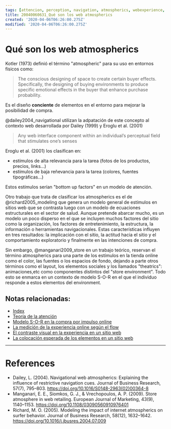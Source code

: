 ```yaml
---
tags: [attencion, perception, navigation, atmospherics, webexperience, Notebooks/attention, Notebooks/perception]
title: 20040060631_Qué son los web atmospherics
created: '2020-04-06T06:26:00.275Z'
modified: '2020-04-06T06:26:00.275Z'
---
```


# Qué son los web atmospherics

Kotler (1973) definió el término "atmospheric" para su uso en entornos físicos como:

> The conscious designing of space to create certain buyer effects. Specifically, the designing of buying environments to produce specific emotional effects in the buyer that enhance purchase probability.

Es el diseño **conciente** de elementos en el entorno para mejorar la posibilidad de compra.

@dailey2004_navigational utilizan la adpatación de este concepto al contexto web desarrollada por Dailey (1999) y Eroglu et al. (2001) 

> Any web interface component within an individual’s perceptual field that stimulates one’s senses

Eroglu et al. (2001) los clasifican en:

- estímulos de alta relevancia para la tarea (fotos de los productos, precios, links...)
- estímulos de baja reñevancia para la tarea (colores, fuentes tipográficas...)

Estos estímulos serían "bottom up factors" en un modelo de atención.

Otro trabajo que trata de clasificar los atmospherics es el de @richard2005_modeling que genera un modelo general de estímulos en sitios web que se contrasta luego con un modelo de ecuaciones estructurales en el sector de salud. Aunque pretende abarcar mucho, es un modelo un poco disperso en el que se incluyen muchos factores del sitio como la organización, los factores de entretenimiento, la estructura, la información o herramientas navigacionales. Estas características influyen en tres resultados: la implicación con el sitio, la actitud hacia el sitio y el comportamiento exploratorio y finalmente en las intenciones de compra.

Sin embargo, @manganari2009_store en un trabajo teórico, reservan el término atmospherics para una parte de los estímulos en la tienda online como el color, las fuentes o los espacios de fondo, dejando a parte otros términos como el layout, los elementos sociales y los llamados "theatrics": animaciones,etc como componentes distintos del "store environment". Todo esto se enmarca en un contexto de modelo S-O-R en el que el individuo responde a estos elementos del environment. 


## Notas relacionadas:

- [Index](_2003101705_index.md)
- [Teoría de la atención](2003161131_unificacion_percepcion_ecologia_construccion.md)
- [Modelo S-O-R en la compra por impulso online](2003190944_compra_por_impulso_online.md)
- [La medición de la experiencia online según el flow](2004010934_modelonovak_flow.md)
- [El contraste visual en la experiencia en un sitio web](2004011126_visual_contrast_complexity_web_experience.md)
- [La colocación esperada de los elementos en un sitio web](2004021623_expectativas_colocacion_banner_links.md)


---

# References

- Dailey, L. (2004). Navigational web atmospherics: Explaining the influence of restrictive navigation cues. Journal of Business Research, 57(7), 795–803. https://doi.org/10.1016/S0148-2963(02)00364-8
- Manganari, E. E., Siomkos, G. J., & Vrechopoulos, A. P. (2009). Store atmosphere in web retailing. European Journal of Marketing, 43(9), 1140–1153. https://doi.org/10.1108/03090560910976401
- Richard, M. O. (2005). Modeling the impact of internet atmospherics on surfer behavior. Journal of Business Research, 58(12), 1632–1642. https://doi.org/10.1016/j.jbusres.2004.07.009